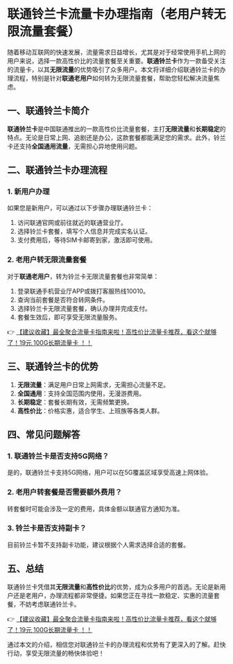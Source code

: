 # 联通铃兰卡流量卡办理指南（老用户转无限流量套餐）

随着移动互联网的快速发展，流量需求日益增长，尤其是对于经常使用手机上网的用户来说，选择一款高性价比的流量套餐至关重要。**联通铃兰卡**作为一款备受关注的流量卡，以其**无限流量**的优势吸引了众多用户。本文将详细介绍联通铃兰卡的办理流程，特别是针对**联通老用户**如何转为无限流量套餐，帮助您轻松解决流量焦虑。

## 一、联通铃兰卡简介

**联通铃兰卡**是中国联通推出的一款高性价比流量套餐，主打**无限流量**和**长期稳定**的特点。无论是日常上网、追剧还是办公，这款套餐都能满足您的需求。此外，铃兰卡还支持**全国通用流量**，无需担心异地使用问题。

## 二、联通铃兰卡办理流程

### 1. 新用户办理
如果您是新用户，可以通过以下步骤办理联通铃兰卡：
1. 访问联通官网或前往就近的联通营业厅。
2. 选择铃兰卡套餐，填写个人信息并完成实名认证。
3. 支付费用后，等待SIM卡邮寄到家，激活即可使用。

### 2. 老用户转无限流量套餐
对于**联通老用户**，转为铃兰卡无限流量套餐也非常简单：
1. 登录联通手机营业厅APP或拨打客服热线10010。
2. 查询当前套餐是否符合转网条件。
3. 选择铃兰卡无限流量套餐，确认办理并完成支付。
4. 套餐生效后，即可享受无限流量服务。

👉 [【建议收藏】最全聚合流量卡指南来啦！高性价比流量卡推荐，看这个就够了！19元 100G长期流量卡 ！！](https://bit.ly/Liuliangka)

## 三、联通铃兰卡的优势

1. **无限流量**：满足用户日常上网需求，无需担心流量不足。
2. **全国通用**：支持全国范围内使用，无漫游费用。
3. **长期稳定**：套餐长期有效，无需频繁更换。
4. **高性价比**：价格实惠，适合学生、上班族等各类人群。

## 四、常见问题解答

### 1. 联通铃兰卡是否支持5G网络？
是的，联通铃兰卡支持5G网络，用户可以在5G覆盖区域享受高速上网体验。

### 2. 老用户转套餐是否需要额外费用？
转套餐时可能会涉及一定的费用，具体金额以联通官方通知为准。

### 3. 铃兰卡是否支持副卡？
目前铃兰卡暂不支持副卡功能，建议根据个人需求选择合适的套餐。

## 五、总结

联通铃兰卡凭借其**无限流量**和**高性价比**的优势，成为众多用户的首选。无论是新用户还是老用户，办理流程都非常便捷。如果您正在寻找一款稳定、实惠的流量套餐，不妨考虑联通铃兰卡。

👉 [【建议收藏】最全聚合流量卡指南来啦！高性价比流量卡推荐，看这个就够了！19元 100G长期流量卡 ！！](https://bit.ly/Liuliangka)

通过本文的介绍，相信您对联通铃兰卡的办理流程和优势有了更深入的了解。赶快行动，享受无限流量的畅快体验吧！